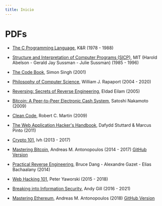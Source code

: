 ```yaml
---
title: Inicio
---
```


# PDFs

- [The C Programming Language](the-c-programming-language.pdf), K&R (1978 - 1988)

- [Structure and Interpretation of Computer Programs (SICP)](sicp.pdf), MIT (Harold Abelson - Gerald Jay Sussman - Julie Sussman) (1985 - 1996)

- [The Code Book](the-code-book.pdf), Simon Singh (2001)

- [Philosophy of Computer Science](phics.pdf), William J. Rapaport (2004 - 2020)

- [Reversing: Secrets of Reverse Engineering](reversing.pdf), Eldad Eilam (2005)

- [Bitcoin: A Peer-to-Peer Electronic Cash System](bitcoin.pdf), Satoshi Nakamoto (2009)

- [Clean Code](clean-code.pdf), Robert C. Martin (2009)

- [The Web Application Hacker's Handbook](the-web-application-hackers-handbook.pdf), Dafydd Stuttard & Marcus Pinto (2011)

- [Crypto 101](crypto101.pdf), lvh (2013 - 2017)

- [Mastering Bitcoin](mastering-bitcoin.pdf), Andreas M. Antonopoulos (2014 - 2017) [GitHub Version](https://github.com/bitcoinbook/bitcoinbook)

- [Practical Reverse Engineering](practical-reverse-engineering.pdf), Bruce Dang - Alexandre Gazet - Elias Bachaalany (2014)

- [Web Hacking 101](web-hacking-101.pdf), Peter Yaworski (2015 - 2018)

- [Breaking into Information Security](ltr101-breaking-into-infosec.pdf), Andy Gill (2016 - 2021)

- [Mastering Ethereum](mastering-ethereum.pdf), Andreas M. Antonopoulos (2018) [GitHub Version](https://github.com/ethereumbook/ethereumbook)
